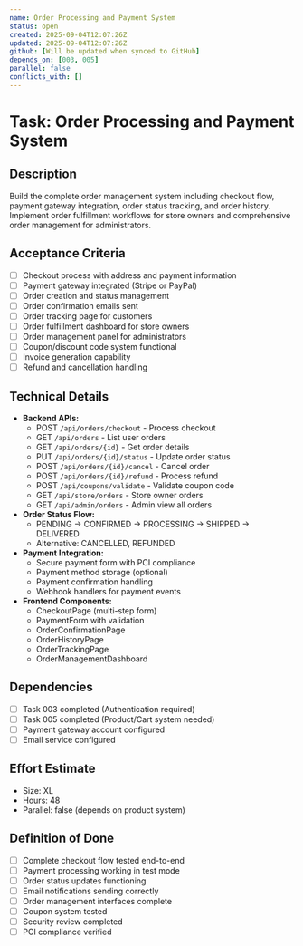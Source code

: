 ```yaml
---
name: Order Processing and Payment System
status: open
created: 2025-09-04T12:07:26Z
updated: 2025-09-04T12:07:26Z
github: [Will be updated when synced to GitHub]
depends_on: [003, 005]
parallel: false
conflicts_with: []
---
```


# Task: Order Processing and Payment System

## Description
Build the complete order management system including checkout flow, payment gateway integration, order status tracking, and order history. Implement order fulfillment workflows for store owners and comprehensive order management for administrators.

## Acceptance Criteria
- [ ] Checkout process with address and payment information
- [ ] Payment gateway integrated (Stripe or PayPal)
- [ ] Order creation and status management
- [ ] Order confirmation emails sent
- [ ] Order tracking page for customers
- [ ] Order fulfillment dashboard for store owners
- [ ] Order management panel for administrators
- [ ] Coupon/discount code system functional
- [ ] Invoice generation capability
- [ ] Refund and cancellation handling

## Technical Details
- **Backend APIs:**
  - POST `/api/orders/checkout` - Process checkout
  - GET `/api/orders` - List user orders
  - GET `/api/orders/{id}` - Get order details
  - PUT `/api/orders/{id}/status` - Update order status
  - POST `/api/orders/{id}/cancel` - Cancel order
  - POST `/api/orders/{id}/refund` - Process refund
  - POST `/api/coupons/validate` - Validate coupon code
  - GET `/api/store/orders` - Store owner orders
  - GET `/api/admin/orders` - Admin view all orders
- **Order Status Flow:**
  - PENDING → CONFIRMED → PROCESSING → SHIPPED → DELIVERED
  - Alternative: CANCELLED, REFUNDED
- **Payment Integration:**
  - Secure payment form with PCI compliance
  - Payment method storage (optional)
  - Payment confirmation handling
  - Webhook handlers for payment events
- **Frontend Components:**
  - CheckoutPage (multi-step form)
  - PaymentForm with validation
  - OrderConfirmationPage
  - OrderHistoryPage
  - OrderTrackingPage
  - OrderManagementDashboard

## Dependencies
- [ ] Task 003 completed (Authentication required)
- [ ] Task 005 completed (Product/Cart system needed)
- [ ] Payment gateway account configured
- [ ] Email service configured

## Effort Estimate
- Size: XL
- Hours: 48
- Parallel: false (depends on product system)

## Definition of Done
- [ ] Complete checkout flow tested end-to-end
- [ ] Payment processing working in test mode
- [ ] Order status updates functioning
- [ ] Email notifications sending correctly
- [ ] Order management interfaces complete
- [ ] Coupon system tested
- [ ] Security review completed
- [ ] PCI compliance verified